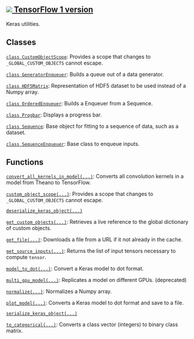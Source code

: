 [ ![](https://tensorflow.google.cn/images/tf_logo_32px.png) TensorFlow 1
version](/versions/r1.15/api_docs/python/tf/compat/v2/keras/utils)  
---  
  
Keras utilities.

## Classes

[`class
CustomObjectScope`](https://tensorflow.google.cn/api_docs/python/tf/keras/utils/CustomObjectScope):
Provides a scope that changes to `_GLOBAL_CUSTOM_OBJECTS` cannot escape.

[`class
GeneratorEnqueuer`](https://tensorflow.google.cn/api_docs/python/tf/keras/utils/GeneratorEnqueuer):
Builds a queue out of a data generator.

[`class
HDF5Matrix`](https://tensorflow.google.cn/api_docs/python/tf/keras/utils/HDF5Matrix):
Representation of HDF5 dataset to be used instead of a Numpy array.

[`class
OrderedEnqueuer`](https://tensorflow.google.cn/api_docs/python/tf/keras/utils/OrderedEnqueuer):
Builds a Enqueuer from a Sequence.

[`class
Progbar`](https://tensorflow.google.cn/api_docs/python/tf/keras/utils/Progbar):
Displays a progress bar.

[`class
Sequence`](https://tensorflow.google.cn/api_docs/python/tf/keras/utils/Sequence):
Base object for fitting to a sequence of data, such as a dataset.

[`class
SequenceEnqueuer`](https://tensorflow.google.cn/api_docs/python/tf/keras/utils/SequenceEnqueuer):
Base class to enqueue inputs.

## Functions

[`convert_all_kernels_in_model(...)`](https://tensorflow.google.cn/api_docs/python/tf/keras/utils/convert_all_kernels_in_model):
Converts all convolution kernels in a model from Theano to TensorFlow.

[`custom_object_scope(...)`](https://tensorflow.google.cn/api_docs/python/tf/keras/utils/custom_object_scope):
Provides a scope that changes to `_GLOBAL_CUSTOM_OBJECTS` cannot escape.

[`deserialize_keras_object(...)`](https://tensorflow.google.cn/api_docs/python/tf/keras/utils/deserialize_keras_object)

[`get_custom_objects(...)`](https://tensorflow.google.cn/api_docs/python/tf/keras/utils/get_custom_objects):
Retrieves a live reference to the global dictionary of custom objects.

[`get_file(...)`](https://tensorflow.google.cn/api_docs/python/tf/keras/utils/get_file):
Downloads a file from a URL if it not already in the cache.

[`get_source_inputs(...)`](https://tensorflow.google.cn/api_docs/python/tf/keras/utils/get_source_inputs):
Returns the list of input tensors necessary to compute `tensor`.

[`model_to_dot(...)`](https://tensorflow.google.cn/api_docs/python/tf/keras/utils/model_to_dot):
Convert a Keras model to dot format.

[`multi_gpu_model(...)`](https://tensorflow.google.cn/api_docs/python/tf/keras/utils/multi_gpu_model):
Replicates a model on different GPUs. (deprecated)

[`normalize(...)`](https://tensorflow.google.cn/api_docs/python/tf/keras/utils/normalize):
Normalizes a Numpy array.

[`plot_model(...)`](https://tensorflow.google.cn/api_docs/python/tf/keras/utils/plot_model):
Converts a Keras model to dot format and save to a file.

[`serialize_keras_object(...)`](https://tensorflow.google.cn/api_docs/python/tf/keras/utils/serialize_keras_object)

[`to_categorical(...)`](https://tensorflow.google.cn/api_docs/python/tf/keras/utils/to_categorical):
Converts a class vector (integers) to binary class matrix.

